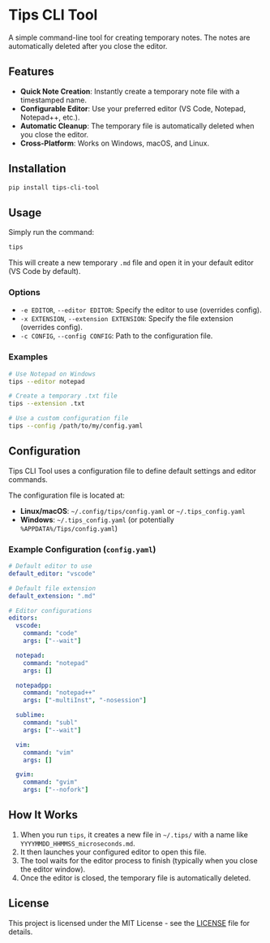 # Tips CLI Tool

A simple command-line tool for creating temporary notes. The notes are automatically deleted after you close the editor.

## Features

*   **Quick Note Creation**: Instantly create a temporary note file with a timestamped name.
*   **Configurable Editor**: Use your preferred editor (VS Code, Notepad, Notepad++, etc.).
*   **Automatic Cleanup**: The temporary file is automatically deleted when you close the editor.
*   **Cross-Platform**: Works on Windows, macOS, and Linux.

## Installation

```bash
pip install tips-cli-tool
```

## Usage

Simply run the command:

```bash
tips
```

This will create a new temporary `.md` file and open it in your default editor (VS Code by default).

### Options

*   `-e EDITOR`, `--editor EDITOR`: Specify the editor to use (overrides config).
*   `-x EXTENSION`, `--extension EXTENSION`: Specify the file extension (overrides config).
*   `-c CONFIG`, `--config CONFIG`: Path to the configuration file.

### Examples

```bash
# Use Notepad on Windows
tips --editor notepad

# Create a temporary .txt file
tips --extension .txt

# Use a custom configuration file
tips --config /path/to/my/config.yaml
```

## Configuration

Tips CLI Tool uses a configuration file to define default settings and editor commands.

The configuration file is located at:

*   **Linux/macOS**: `~/.config/tips/config.yaml` or `~/.tips_config.yaml`
*   **Windows**: `~/.tips_config.yaml` (or potentially `%APPDATA%/Tips/config.yaml`)

### Example Configuration (`config.yaml`)

```yaml
# Default editor to use
default_editor: "vscode"

# Default file extension
default_extension: ".md"

# Editor configurations
editors:
  vscode:
    command: "code"
    args: ["--wait"]

  notepad:
    command: "notepad"
    args: []

  notepadpp:
    command: "notepad++"
    args: ["-multiInst", "-nosession"]

  sublime:
    command: "subl"
    args: ["--wait"]

  vim:
    command: "vim"
    args: []

  gvim:
    command: "gvim"
    args: ["--nofork"]
```

## How It Works

1.  When you run `tips`, it creates a new file in `~/.tips/` with a name like `YYYYMMDD_HHMMSS_microseconds.md`.
2.  It then launches your configured editor to open this file.
3.  The tool waits for the editor process to finish (typically when you close the editor window).
4.  Once the editor is closed, the temporary file is automatically deleted.

## License

This project is licensed under the MIT License - see the [LICENSE](LICENSE) file for details.